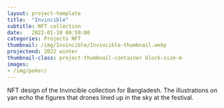 ```yaml
---
layout: project-template
title:  "Invincible"
subtitle: NFT collection
date:   2022-01-10 00:59:00
categories: Projects NFT
thumbnail: /img/Invincible/Invincible-thumbnail.webp
projectend: 2022 winter
thumbnail-class: project-thumbnail-container block-size-m
images:
- /img/poker/
---
```


NFT design of the Invincible collection for Bangladesh. The illustrations on yan echo the figures that drones lined up in the sky at the festival. 